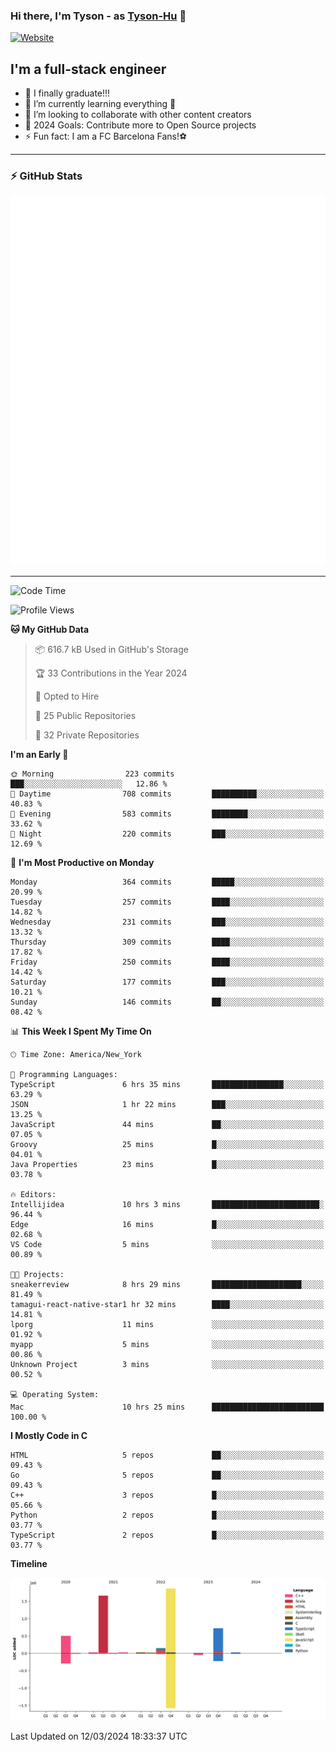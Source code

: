 ### Hi there, I'm Tyson - as [Tyson-Hu][website] 👋

[![Website](https://img.shields.io/website?label=Tianzhe.me&style=for-the-badge&url=https%3A%2F%2Ftianzhe.me)](https://tianzhe.me)


## I'm a full-stack engineer

- 🔭 I finally graduate!!!
- 🌱 I’m currently learning everything 🤣
- 👯 I’m looking to collaborate with other content creators
- 🥅 2024 Goals: Contribute more to Open Source projects
- ⚡ Fun fact: I am a FC Barcelona Fans!⚽️

---

### ⚡️ GitHub Stats
![](https://raw.githubusercontent.com/Tyson-Hu/github-stats-card/master/generated/overview.svg)
![](https://raw.githubusercontent.com/Tyson-Hu/github-stats-card/master/generated/languages.svg)

---

<!--START_SECTION:waka-->
![Code Time](http://img.shields.io/badge/Code%20Time-44%20hrs%207%20mins-blue)

![Profile Views](http://img.shields.io/badge/Profile%20Views-0-blue)

**🐱 My GitHub Data** 

> 📦 616.7 kB Used in GitHub's Storage 
 > 
> 🏆 33 Contributions in the Year 2024
 > 
> 💼 Opted to Hire
 > 
> 📜 25 Public Repositories 
 > 
> 🔑 32 Private Repositories 
 > 
**I'm an Early 🐤** 

```text
🌞 Morning                223 commits         ███░░░░░░░░░░░░░░░░░░░░░░   12.86 % 
🌆 Daytime                708 commits         ██████████░░░░░░░░░░░░░░░   40.83 % 
🌃 Evening                583 commits         ████████░░░░░░░░░░░░░░░░░   33.62 % 
🌙 Night                  220 commits         ███░░░░░░░░░░░░░░░░░░░░░░   12.69 % 
```
📅 **I'm Most Productive on Monday** 

```text
Monday                   364 commits         █████░░░░░░░░░░░░░░░░░░░░   20.99 % 
Tuesday                  257 commits         ████░░░░░░░░░░░░░░░░░░░░░   14.82 % 
Wednesday                231 commits         ███░░░░░░░░░░░░░░░░░░░░░░   13.32 % 
Thursday                 309 commits         ████░░░░░░░░░░░░░░░░░░░░░   17.82 % 
Friday                   250 commits         ████░░░░░░░░░░░░░░░░░░░░░   14.42 % 
Saturday                 177 commits         ███░░░░░░░░░░░░░░░░░░░░░░   10.21 % 
Sunday                   146 commits         ██░░░░░░░░░░░░░░░░░░░░░░░   08.42 % 
```


📊 **This Week I Spent My Time On** 

```text
🕑︎ Time Zone: America/New_York

💬 Programming Languages: 
TypeScript               6 hrs 35 mins       ████████████████░░░░░░░░░   63.29 % 
JSON                     1 hr 22 mins        ███░░░░░░░░░░░░░░░░░░░░░░   13.25 % 
JavaScript               44 mins             ██░░░░░░░░░░░░░░░░░░░░░░░   07.05 % 
Groovy                   25 mins             █░░░░░░░░░░░░░░░░░░░░░░░░   04.01 % 
Java Properties          23 mins             █░░░░░░░░░░░░░░░░░░░░░░░░   03.78 % 

🔥 Editors: 
Intellijidea             10 hrs 3 mins       ████████████████████████░   96.44 % 
Edge                     16 mins             █░░░░░░░░░░░░░░░░░░░░░░░░   02.68 % 
VS Code                  5 mins              ░░░░░░░░░░░░░░░░░░░░░░░░░   00.89 % 

🐱‍💻 Projects: 
sneakerreview            8 hrs 29 mins       ████████████████████░░░░░   81.49 % 
tamagui-react-native-star1 hr 32 mins        ████░░░░░░░░░░░░░░░░░░░░░   14.81 % 
lporg                    11 mins             ░░░░░░░░░░░░░░░░░░░░░░░░░   01.92 % 
myapp                    5 mins              ░░░░░░░░░░░░░░░░░░░░░░░░░   00.86 % 
Unknown Project          3 mins              ░░░░░░░░░░░░░░░░░░░░░░░░░   00.52 % 

💻 Operating System: 
Mac                      10 hrs 25 mins      █████████████████████████   100.00 % 
```

**I Mostly Code in C** 

```text
HTML                     5 repos             ██░░░░░░░░░░░░░░░░░░░░░░░   09.43 % 
Go                       5 repos             ██░░░░░░░░░░░░░░░░░░░░░░░   09.43 % 
C++                      3 repos             █░░░░░░░░░░░░░░░░░░░░░░░░   05.66 % 
Python                   2 repos             █░░░░░░░░░░░░░░░░░░░░░░░░   03.77 % 
TypeScript               2 repos             █░░░░░░░░░░░░░░░░░░░░░░░░   03.77 % 
```



**Timeline**

![Lines of Code chart](https://raw.githubusercontent.com/Tyson-Hu/Tyson-Hu/main/assets/bar_graph.png)


 Last Updated on 12/03/2024 18:33:37 UTC
<!--END_SECTION:waka-->


[website]: https://github.com/Tyson-Hu

